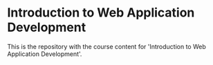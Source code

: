 # Introduction to Web Application Development

This is the repository with the course content for 'Introduction to Web Application Development'.
